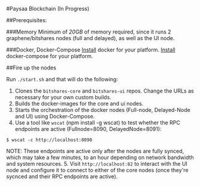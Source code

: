 #Paysaa Blockchain (In Progress)

##Prerequisites:

###Memory
Minimum of *20GB* of memory required, since it runs 2 graphene/bitshares nodes (full and delayed), as well as the UI node.

###Docker, Docker-Compose
[Install](https://docs.docker.com/install/linux/docker-ce/ubuntu/) docker for your platform.
[Install](https://docs.docker.com/compose/install/) docker-compose for your platform.

##Fire up the nodes

Run `./start.sh` and that will do the following:
1. Clones the `bitshares-core` and `bitshares-ui` repos. Change the URLs as necessary for your own custom builds.
2. Builds the docker-images for the core and ui nodes.
3. Starts the orchestration of the docker nodes (Full-node, Delayed-Node and UI) using Docker-Compose.
4. Use a tool like `wscat` (npm install -g wscat) to test whether the RPC endpoints are active (Fullnode=8090, DelayedNode=8091):
```
$ wscat -c http://localhost:8090
```
NOTE: These endpoints are active only after the nodes are fully synced, which may take a few minutes, to an hour depending on network bandwidth and system resources.
5. Visit `http://localhost:82` to interact with the UI node and configure it to connect to either of the core nodes (once they're sycnced and their RPC endpoints are active).

